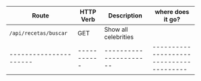 
| Route                | HTTP Verb | Description          | where does it go?                     |
| ---------------------| --------- | -------------------- |---------------------------------------|
| `/api/recetas/buscar`| GET       | Show all celebrities |                                       |
|----------------------|-----------|----------------------|---------------------------------------|

